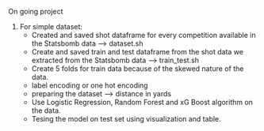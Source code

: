 On going project


1. For simple dataset:
    * Created and saved shot dataframe for every competition available in the Statsbomb data --> dataset.sh
    * Create and saved train and test dataframe from the shot data we extracted from the Statsbomb data --> train_test.sh
    * Create 5 folds for train data because of the skewed nature of the data.
    * label encoding or one hot encoding
    * preparing the dataset --> distance in yards
    * Use Logistic Regression, Random Forest and xG Boost algorithm on the data.
    * Tesing the model on test set using visualization and table.